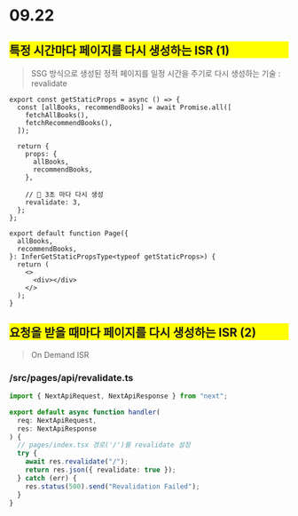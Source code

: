 # 09.22

## <div style="background-color: yellow;">특정 시간마다 페이지를 다시 생성하는 ISR (1)</div>

> SSG 방식으로 생성된 정적 페이지를 일정 시간을 주기로 다시 생성하는 기술 : revalidate

```tsx
export const getStaticProps = async () => {
  const [allBooks, recommendBooks] = await Promise.all([
    fetchAllBooks(),
    fetchRecommendBooks(),
  ]);

  return {
    props: {
      allBooks,
      recommendBooks,
    },

    // 📌 3초 마다 다시 생성
    revalidate: 3,
  };
};

export default function Page({
  allBooks,
  recommendBooks,
}: InferGetStaticPropsType<typeof getStaticProps>) {
  return (
    <>
      <div></div>
    </>
  );
}
```

## <div style="background-color: yellow;">요청을 받을 때마다 페이지를 다시 생성하는 ISR (2)</div>

> On Demand ISR

### /src/pages/api/revalidate.ts

```ts
import { NextApiRequest, NextApiResponse } from "next";

export default async function handler(
  req: NextApiRequest,
  res: NextApiResponse
) {
  // pages/index.tsx 경로('/')를 revalidate 설정
  try {
    await res.revalidate("/");
    return res.json({ revalidate: true });
  } catch (err) {
    res.status(500).send("Revalidation Failed");
  }
}
```

